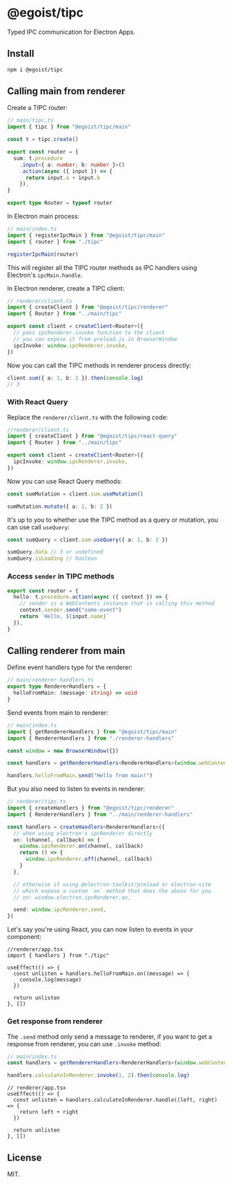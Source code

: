 # @egoist/tipc

Typed IPC communication for Electron Apps.

## Install

```bash
npm i @egoist/tipc
```

## Calling main from renderer

Create a TIPC router:

```ts
// main/tipc.ts
import { tipc } from "@egoist/tipc/main"

const t = tipc.create()

export const router = {
  sum: t.procedure
    .input<{ a: number; b: number }>()
    .action(async ({ input }) => {
      return input.a + input.b
    }),
}

export type Router = typeof router
```

In Electron main process:

```ts
// main/index.ts
import { registerIpcMain } from "@egoist/tipc/main"
import { router } from "./tipc"

registerIpcMain(router)
```

This will register all the TIPC router methods as IPC handlers using Electron's `ipcMain.handle`.

In Electron renderer, create a TIPC client:

```ts
// renderer/client.ts
import { createClient } from "@egoist/tipc/renderer"
import { Router } from "../main/tipc"

export const client = createClient<Router>({
  // pass ipcRenderer.invoke function to the client
  // you can expose it from preload.js in BrowserWindow
  ipcInvoke: window.ipcRenderer.invoke,
})
```

Now you can call the TIPC methods in renderer process directly:

```ts
client.sum({ a: 1, b: 2 }).then(console.log)
// 3
```

### With React Query

Replace the `renderer/client.ts` with the following code:

```ts
//renderer/client.ts
import { createClient } from "@egoist/tipc/react-query"
import { Router } from "../main/tipc"

export const client = createClient<Router>({
  ipcInvoke: window.ipcRenderer.invoke,
})
```

Now you can use React Query methods:

```ts
const sumMutation = client.sum.useMutation()

sumMutation.mutate({ a: 1, b: 2 })
```

It's up to you to whether use the TIPC method as a query or mutation, you can use call `useQuery`:

```ts
const sumQuery = client.sum.useQuery({ a: 1, b: 2 })

sumQuery.data // 3 or undefined
sumQuery.isLoading // boolean
```

### Access `sender` in TIPC methods

```ts
export const router = {
  hello: t.procedure.action(async ({ context }) => {
    // sender is a WebContents instance that is calling this method
    context.sender.send("some-event")
    return `Hello, ${input.name}`
  }),
}
```

## Calling renderer from main

Define event handlers type for the renderer:

```ts
// main/renderer-handlers.ts
export type RendererHandlers = {
  helloFromMain: (message: string) => void
}
```

Send events from main to renderer:

```ts
// main/index.ts
import { getRendererHandlers } from "@egoist/tipc/main"
import { RendererHandlers } from "./renderer-handlers"

const window = new BrowserWindow({})

const handlers = getRendererHandlers<RendererHandlers>(window.webContents)

handlers.helloFromMain.send("Hello from main!")
```

But you also need to listen to events in renderer:

```ts
// renderer/tipc.ts
import { createHandlers } from "@egoist/tipc/renderer"
import { RendererHandlers } from "../main/renderer-handlers"

const handlers = createHandlers<RendererHandlers>({
  // when using electron's ipcRenderer directly
  on: (channel, callback) => {
    window.ipcRenderer.on(channel, callback)
    return () => {
      window.ipcRenderer.off(channel, callback)
    }
  },

  // otherwise if using @electron-toolkit/preload or electron-vite
  // which expose a custom `on` method that does the above for you
  // on: window.electron.ipcRenderer.on,

  send: window.ipcRenderer.send,
})
```

Let's say you're using React, you can now listen to events in your component:

```tsx
//renderer/app.tsx
import { handlers } from "./tipc"

useEffect(() => {
  const unlisten = handlers.helloFromMain.on((message) => {
    console.log(message)
  })

  return unlisten
}, [])
```

### Get response from renderer

The `.send` method only send a message to renderer, if you want to get a response from renderer, you can use `.invoke` method:

```ts
// main/index.ts
const handlers = getRendererHandlers<RendererHandlers>(window.webContents)

handlers.calculateInRenderer.invoke(1, 2).then(console.log)
```

```tsx
// renderer/app.tsx
useEffect(() => {
  const unlisten = handlers.calculateInRenderer.handle((left, right) => {
    return left + right
  })

  return unlisten
}, [])
```

## License

MIT.
